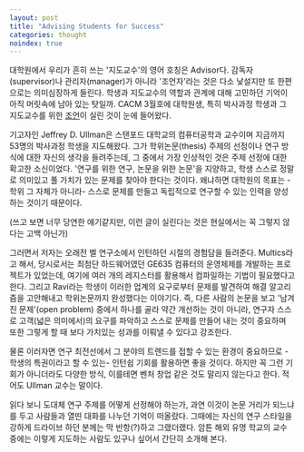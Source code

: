 ```yaml
---
layout: post
title: "Advising Students for Success"
categories: thought
noindex: true
---
```


대학원에서 우리가 흔히 쓰는 '지도교수'의 영어 호칭은 Advisor다. 감독자(supervisor)나 관리자(manager)가 아니라 '조언자'라는 것은 다소 낯설지만 또 한편으로는 의미심장하게 들린다. 학생과 지도교수의 역할과 관계에 대해 고민하던 기억이 아직 머릿속에 남아 있는 탓일까. CACM 3월호에 대학원생, 특히 박사과정 학생과 그 지도교수를 위한 [조언](http://portal.acm.org/citation.cfm?id=1467247.1467260&amp;coll=portal&amp;dl=ACM&amp;idx=J79&amp;part=magazine&amp;WantType=Magazines&amp;title=Communications%20of%20the%20ACM&amp;CFID=27197904&amp;CFTOKEN=97055772)이 실린 것이 눈에 들어왔다.

기고자인 Jeffrey D. Ullman은 스탠포드 대학교의 컴퓨터공학과 교수이며 지금까지 53명의 박사과정 학생을 지도해왔다. 그가 학위논문(thesis) 주제의 선정이나 연구 방식에 대한 자신의 생각을 들려주는데, 그 중에서 가장 인상적인 것은 주제 선정에 대한 확고한 소신이었다. '연구를 위한 연구, 논문을 위한 논문'을 지양하고, 학생 스스로 정말로 의미있고 풀 가치가 있는 문제를 찾아야 한다는 것이다. 왜냐하면 대학원의 목표는 -학위 그 자체가 아니라- 스스로 문제를 만들고 독립적으로 연구할 수 있는 인력을 양성하는 것이기 때문이다.

(쓰고 보면 너무 당연한 얘기같지만, 이런 글이 실린다는 것은 현실에서는 꼭 그렇지 않다는 고백 아닌가)

그러면서 저자는 오래전 벨 연구소에서 인턴하던 시절의 경험담을 들려준다. Multics라고 해서, 당시로서는 최첨단 하드웨어였던 GE635 컴퓨터의 운영체제를 개발하는 프로젝트가 있었는데, 여기에 여러 개의 레지스터를 활용해서 컴파일하는 기법이 필요했다고 한다. 그리고 Ravi라는 학생이 이러한 업계의 요구로부터 문제를 발견하여 해결 알고리즘을 고안해내고 학위논문까지 완성했다는 이야기다. 즉, 다른 사람의 논문을 보고 '남겨진 문제'(open problem) 중에서 하나를 골라 약간 개선하는 것이 아니라, 연구자 스스로 고객(넓은 의미에서)의 요구를 파악하고 스스로 문제를 만들어 내는 것이 중요하며 또한 그렇게 할 때 보다 가치있는 성과를 이뤄낼 수 있다고 강조한다.

물론 이러자면 연구 최전선에서 그 분야의 트렌드를 접할 수 있는 환경이 중요하므로 -학생의 특권이라고 할 수 있는- 인턴쉽 기회를 활용하면 좋을 것이다. 하지만 꼭 그런 기회가 아니더라도 다양한 방식, 이를테면 벤처 창업 같은 것도 말리지 않는다고 한다. 적어도 Ullman 교수는 말이다.

읽다 보니 도대체 연구 주제를 어떻게 선정해야 하는가, 과연 이것이 논문 거리가 되느냐를 두고 사람들과 열띤 대화를 나누던 기억이 떠올랐다. 그때에는 자신의 연구 스타일을 강하게 드라이브 하던 분께는 막 반항(?)하고 그랬더랬다. 암튼 해외 유명 학교의 교수 중에는 이렇게 지도하는 사람도 있구나 싶어서 간단히 소개해 본다.